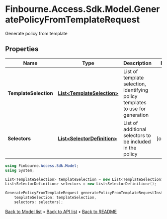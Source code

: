 # Finbourne.Access.Sdk.Model.GeneratePolicyFromTemplateRequest
Generate policy from template

## Properties

Name | Type | Description | Notes
------------ | ------------- | ------------- | -------------
**TemplateSelection** | [**List&lt;TemplateSelection&gt;**](TemplateSelection.md) | List of template selection, identifying policy templates to use for generation | 
**Selectors** | [**List&lt;SelectorDefinition&gt;**](SelectorDefinition.md) | List of additional selectors to be included in the policy | [optional] 

```csharp
using Finbourne.Access.Sdk.Model;
using System;

List<TemplateSelection> templateSelection = new List<TemplateSelection>();
List<SelectorDefinition> selectors = new List<SelectorDefinition>();

GeneratePolicyFromTemplateRequest generatePolicyFromTemplateRequestInstance = new GeneratePolicyFromTemplateRequest(
    templateSelection: templateSelection,
    selectors: selectors);
```

[Back to Model list](../README.md#documentation-for-models) &#8226; [Back to API list](../README.md#documentation-for-api-endpoints) &#8226; [Back to README](../README.md)
